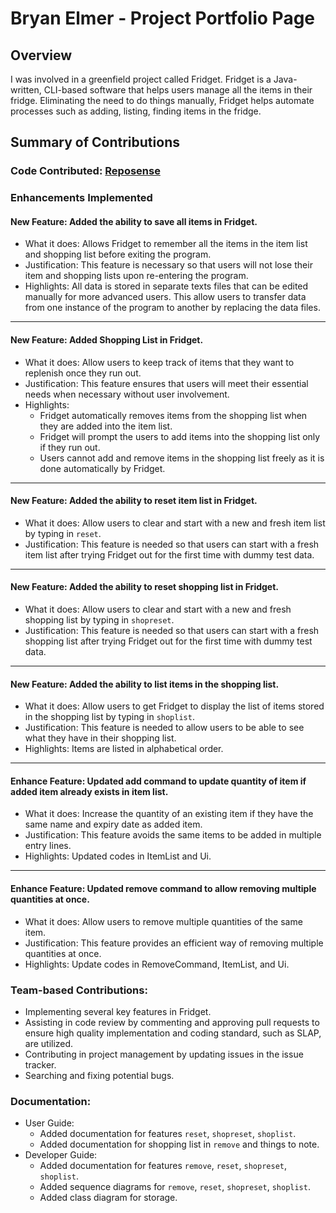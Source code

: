 # Bryan Elmer - Project Portfolio Page

## Overview

I was involved in a greenfield project called Fridget. Fridget is a Java-written, CLI-based software that helps users manage all the items in their fridge. Eliminating the need to do things manually, Fridget helps automate processes such as adding, listing, finding items in the fridge.

## Summary of Contributions

### Code Contributed: [Reposense](https://nus-cs2113-ay2122s1.github.io/tp-dashboard/?search=BryanElmer&sort=groupTitle&sortWithin=title&timeframe=commit&mergegroup=&groupSelect=groupByRepos&breakdown=true&checkedFileTypes=docs~functional-code~test-code~other&since=2021-09-25&tabOpen=true&zFR=false&tabAuthor=BryanElmer&tabRepo=AY2122S1-CS2113T-W12-4%2Ftp%5Bmaster%5D&authorshipIsMergeGroup=false&authorshipFileTypes=docs~functional-code~test-code&authorshipIsBinaryFileTypeChecked=false&tabType=authorship&until=2021-11-08)

### Enhancements Implemented

#### New Feature: Added the ability to save all items in Fridget.

- What it does: Allows Fridget to remember all the items in the item list and shopping list before exiting the program.
- Justification: This feature is necessary so that users will not lose their item and shopping lists upon re-entering the program.
- Highlights: All data is stored in separate texts files that can be edited manually for more advanced users. This allow users to transfer data from one instance of the program to another by replacing the data files.

<hr/>

#### New Feature: Added Shopping List in Fridget.

- What it does: Allow users to keep track of items that they want to replenish once they run out.
- Justification: This feature ensures that users will meet their essential needs when necessary without user involvement.
- Highlights:
    - Fridget automatically removes items from the shopping list when they are added into the item list.
    - Fridget will prompt the users to add items into the shopping list only if they run out.
    - Users cannot add and remove items in the shopping list freely as it is done automatically by Fridget.

<hr/>

#### New Feature: Added the ability to reset item list in Fridget.

- What it does: Allow users to clear and start with a new and fresh item list by typing in `reset`.
- Justification: This feature is needed so that users can start with a fresh item list after trying Fridget out for the first time with dummy test data.

<hr/>

#### New Feature: Added the ability to reset shopping list in Fridget.

- What it does: Allow users to clear and start with a new and fresh shopping list by typing in `shopreset`.
- Justification: This feature is needed so that users can start with a fresh shopping list after trying Fridget out for the first time with dummy test data.

<hr/>

#### New Feature: Added the ability to list items in the shopping list.

- What it does: Allow users to get Fridget to display the list of items stored in the shopping list by typing in `shoplist`.
- Justification: This feature is needed to allow users to be able to see what they have in their shopping list.
- Highlights: Items are listed in alphabetical order.

<hr/>

#### Enhance Feature: Updated add command to update quantity of item if added item already exists in item list.

- What it does: Increase the quantity of an existing item if they have the same name and expiry date as added item.
- Justification: This feature avoids the same items to be added in multiple entry lines.
- Highlights: Updated codes in ItemList and Ui.

<hr/>

#### Enhance Feature: Updated remove command to allow removing multiple quantities at once.

- What it does: Allow users to remove multiple quantities of the same item.
- Justification: This feature provides an efficient way of removing multiple quantities at once.
- Highlights: Update codes in RemoveCommand, ItemList, and Ui.

### Team-based Contributions:

- Implementing several key features in Fridget.
- Assisting in code review by commenting and approving pull requests to ensure high quality implementation and coding standard, such as SLAP, are utilized.
- Contributing in project management by updating issues in the issue tracker.
- Searching and fixing potential bugs.

### Documentation:
- User Guide:
    - Added documentation for features `reset`, `shopreset`, `shoplist`.
    - Added documentation for shopping list in `remove` and things to note.
- Developer Guide:
    - Added documentation for features `remove`, `reset`, `shopreset`, `shoplist`.
    - Added sequence diagrams for `remove`, `reset`, `shopreset`, `shoplist`.
    - Added class diagram for storage.
  